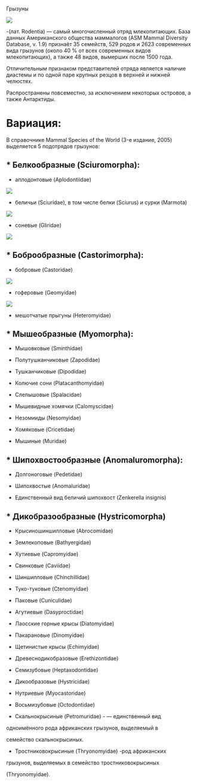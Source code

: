 Грызуны 

![](WelcomeBelka.jpg)

-(лат. Rodentia) — самый многочисленный отряд млекопитающих. База данных Американского общества маммалогов (ASM Mammal Diversity Database, v. 1.9) признаёт 35 семейств, 529 родов и 2623 современных вида грызунов (около 40 % от всех современных видов млекопитающих), а также 48 видов, вымерших после 1500 года.

Отличительным признаком представителей отряда является наличие диастемы и по одной паре крупных резцов в верхней и нижней челюстях.

Распространены повсеместно, за исключением некоторых островов, а также Антарктиды.

# Вариация:

В справочнике Mammal Species of the World (3-е издание, 2005) выделяется 5 подотрядов грызунов:

## * Белкообразные (Sciuromorpha):

- аплодонтовые (Aplodontiidae)

![](Aplodontia.jpg)

- беличьи (Sciuridae), в том числе белки (Sciurus) и сурки (Marmota)

![](squirrelfly.jpg)

- соневые (Gliridae)

![](sonya.jpg)

## * Боброобразные (Castorimorpha): 

- бобровые (Castoridae)

![](bobr.jpg)

- гоферовые (Geomyidae)

![](gofer.jpg)

- мешотчатые прыгуны (Heteromyidae)

## * Мышеобразные (Myomorpha):

- Мышовковые (Sminthidae)

- Полутушканчиковые (Zapodidae)

- Тушканчиковые (Dipodidae)

- Колючие сони (Platacanthomyidae)

- Слепышовые (Spalacidae)

- Мышевидные хомячки (Calomyscidae)

- Незомииды (Nesomyidae)

- Хомяковые (Cricetidae)

- Мышиные (Muridae)

## * Шипохвостообразные (Anomaluromorpha):

- Долгоноговые (Pedetidae)

- Шипохвостые (Anomaluridae)

- Единственный вид беличий шипохвост (Zenkerella insignis)

## * Дикобразообразные (Hystricomorpha)

- Крысиношиншилловые (Abrocomidae) 

- Землекоповые (Bathyergidae) 

- Хутиевые (Capromyidae) 

- Свинковые (Caviidae) 

- Шиншилловые (Chinchillidae) 

- Туко-туковые (Ctenomyidae) 

- Паковые (Cuniculidae) 

- Агутиевые (Dasyproctidae) 

- Лаосские горные крысы (Diatomyidae) 

- Пакарановые (Dinomyidae) 

- Щетинистые крысы (Echimyidae) 

- Древеснодикобразовые (Erethizontidae) 

- Семизубовые (Heptaxodontidae) 

- Дикообразовые (Hystricidae) 

- Нутриевые (Myocastoridae) 

- Восьмизубовые (Octodontidae) 

- Скальнокрысиные (Petromuridae) - — единственный вид

 одноимённого рода африканских грызунов, выделяемый в
 
  семейство скальнокрысиных.

- Тростниковокрысиные (Thryonomyidae) -род африканских 

грызунов, выделяемых в семейство тростниковокрысиных

(Thryonomyidae). 
